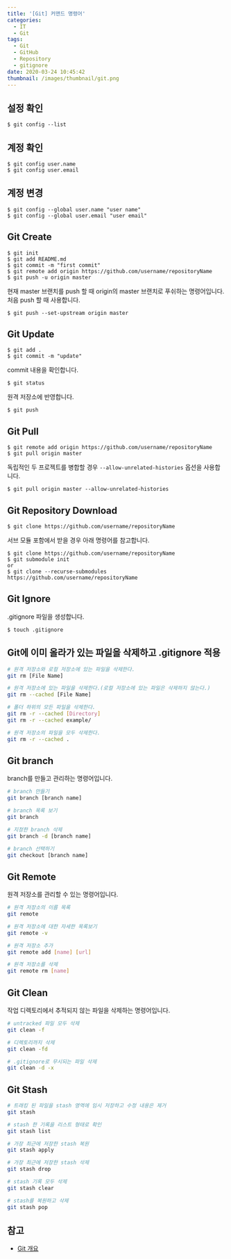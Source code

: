 ```yaml
---
title: '[Git] 커맨드 명령어'
categories:
  - IT
  - Git
tags:
  - Git
  - GitHub
  - Repository
  - gitignore
date: 2020-03-24 10:45:42
thumbnail: /images/thumbnail/git.png
---
```


## 설정 확인

```shell
$ git config --list
```

## 계정 확인

```shell
$ git config user.name
$ git config user.email
```

## 계정 변경

```shell
$ git config --global user.name "user name"
$ git config --global user.email "user email"
```

## Git Create

```shell
$ git init
$ git add README.md
$ git commit -m "first commit"
$ git remote add origin https://github.com/username/repositoryName
$ git push -u origin master
```

현재 master 브랜치를 push 할 때 origin의 master 브랜치로 푸쉬하는 명령어입니다. 처음 push 할 때 사용합니다.

```shell
$ git push --set-upstream origin master
```

## Git Update

```shell
$ git add .
$ git commit -m "update"
```

commit 내용을 확인합니다.

```shell
$ git status
```

원격 저장소에 반영합니다.

```shell
$ git push
```

## Git Pull

```shell
$ git remote add origin https://github.com/username/repositoryName
$ git pull origin master
```

독립적인 두 프로젝트를 병합할 경우 `--allow-unrelated-histories` 옵션을 사용합니다.

```shell
$ git pull origin master --allow-unrelated-histories
```

## Git Repository Download

```shell
$ git clone https://github.com/username/repositoryName
```

서브 모듈 포함에서 받을 경우 아래 명령어를 참고합니다.

```shell
$ git clone https://github.com/username/repositoryName
$ git submodule init
or
$ git clone --recurse-submodules https://github.com/username/repositoryName
```

## Git Ignore

.gitignore 파일을 생성합니다.

```shell
$ touch .gitignore
```

## Git에 이미 올라가 있는 파일을 삭제하고 .gitignore 적용

```bash
# 원격 저장소와 로컬 저장소에 있는 파일을 삭제한다.
git rm [File Name]

# 원격 저장소에 있는 파일을 삭제한다.(로컬 저장소에 있는 파일은 삭제하지 않는다.)
git rm --cached [File Name]

# 폴더 하위의 모든 파일을 삭제한다.
git rm -r --cached [Directory]
git rm -r --cached example/

# 원격 저장소의 파일을 모두 삭제한다.
git rm -r --cached .
```

## Git branch

branch를 만들고 관리하는 명령어입니다.

```bash
# branch 만들기
git branch [branch name]

# branch 목록 보기
git branch

# 지정한 branch 삭제
git branch -d [branch name]

# branch 선택하기
git checkout [branch name]
```

## Git Remote

원격 저장소를 관리할 수 있는 명령어입니다.

```bash
# 원격 저장소의 이름 목록
git remote

# 원격 저장소에 대한 자세한 목록보기
git remote -v

# 원격 저장소 추가
git remote add [name] [url]

# 원격 저장소를 삭제
git remote rm [name]
```

## Git Clean

작업 디렉토리에서 추적되지 않는 파일을 삭제하는 명령어입니다.

```bash
# untracked 파일 모두 삭제
git clean -f

# 디렉토리까지 삭제
git clean -fd

# .gitignore로 무시되는 파일 삭제
git clean -d -x
```

## Git Stash

```bash
# 트래킹 된 파일을 stash 영역에 임시 저장하고 수정 내용은 제거
git stash

# stash 한 기록을 리스트 형태로 확인
git stash list

# 가장 최근에 저장한 stash 복원
git stash apply

# 가장 최근에 저장한 stash 삭제
git stash drop

# stash 기록 모두 삭제
git stash clear

# stash를 복원하고 삭제
git stash pop
```

## 참고

- [Git 개요](http://www.devkuma.com/books/pages/422)
